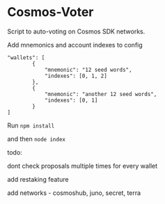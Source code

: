 # Cosmos-Voter
Script to auto-voting on Cosmos SDK networks.

Add mnemonics and account indexes to config 
```
"wallets": [
        { 
            "mnemonic": "12 seed words",
            "indexes": [0, 1, 2]
        },
        { 
            "mnemonic": "another 12 seed words",
            "indexes": [0, 1]
        }
]
```
Run ``` npm install ``` 

and then ``` node index ```

todo:

dont check proposals multiple times for every wallet

add restaking feature

add networks - cosmoshub, juno, secret, terra
